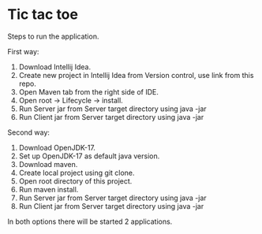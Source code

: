 # Tic tac toe

Steps to run the application.

First way:
  1. Download Intellij Idea.
  2. Create new project in Intellij Idea from Version control, use link from this repo.
  3. Open Maven tab from the right side of IDE.
  4. Open root -> Lifecycle -> install.
  5. Run Server jar from Server target directory using java -jar
  6. Run Client jar from Server target directory using java -jar


Second way:
  1. Download OpenJDK-17.
  2. Set up OpenJDK-17 as default java version.
  3. Download maven.
  4. Create local project using git clone.
  5. Open root directory of this project.
  6. Run maven install.
  7. Run Server jar from Server target directory using java -jar
  6. Run Client jar from Server target directory using java -jar


In both options there will be started 2 applications.
